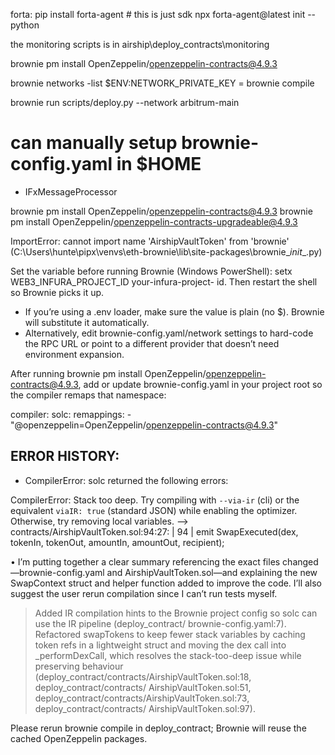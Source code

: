forta:
pip install forta-agent # this is just sdk
npx forta-agent@latest init --python

the monitoring scripts is in airship\deploy_contracts\monitoring



brownie pm install OpenZeppelin/openzeppelin-contracts@4.9.3

brownie networks -list
$ENV:NETWORK_PRIVATE_KEY = 
brownie compile

brownie run scripts/deploy.py --network arbitrum-main

# can manually setup brownie-config.yaml in $HOME

 - IFxMessageProcessor

brownie pm install OpenZeppelin/openzeppelin-contracts@4.9.3
     brownie pm install OpenZeppelin/openzeppelin-contracts-upgradeable@4.9.3


ImportError: cannot import name 'AirshipVaultToken' from 'brownie' (C:\Users\hunte\pipx\venvs\eth-brownie\lib\site-packages\brownie\__init__.py)

Set the variable before running Brownie (Windows PowerShell): setx WEB3_INFURA_PROJECT_ID your-infura-project-
  id. Then restart the shell so Brownie picks it up.
  - If you’re using a .env loader, make sure the value is plain (no $). Brownie will substitute it automatically.
  - Alternatively, edit brownie-config.yaml/network settings to hard-code the RPC URL or point to a different
  provider that doesn’t need environment expansion.



  After running brownie pm
  install OpenZeppelin/openzeppelin-contracts@4.9.3, add or update brownie-config.yaml in your project root so the
  compiler remaps that namespace:

  compiler:
    solc:
      remappings:
        - "@openzeppelin=OpenZeppelin/openzeppelin-contracts@4.9.3"



## ERROR HISTORY:

- CompilerError: solc returned the following errors:

CompilerError: Stack too deep. Try compiling with `--via-ir` (cli) or the equivalent `viaIR: true` (standard JSON) while enabling the optimizer. Otherwise, try removing local variables.
  --> contracts/AirshipVaultToken.sol:94:27:
   |
94 |         emit SwapExecuted(dex, tokenIn, tokenOut, amountIn, amountOut, recipient);

• I’m putting together a clear summary referencing the exact files changed—brownie-config.yaml and
  AirshipVaultToken.sol—and explaining the new SwapContext struct and helper function added to improve the code.
  I’ll also suggest the user rerun compilation since I can’t run tests myself.

> Added IR compilation hints to the Brownie project config so solc can use the IR pipeline (deploy_contract/
  brownie-config.yaml:7). Refactored swapTokens to keep fewer stack variables by caching token refs in a
  lightweight struct and moving the dex call into _performDexCall, which resolves the stack-too-deep issue
  while preserving behaviour (deploy_contract/contracts/AirshipVaultToken.sol:18, deploy_contract/contracts/
  AirshipVaultToken.sol:51, deploy_contract/contracts/AirshipVaultToken.sol:73, deploy_contract/contracts/
  AirshipVaultToken.sol:97).

  Please rerun brownie compile in deploy_contract; Brownie will reuse the cached OpenZeppelin packages.
